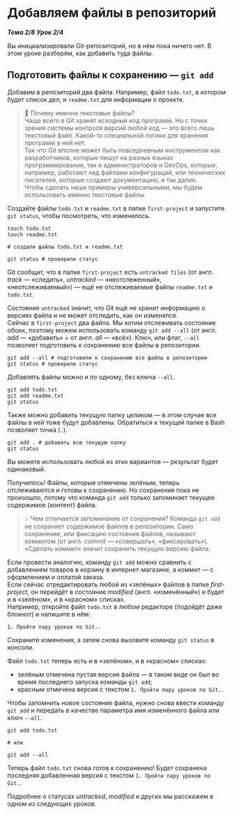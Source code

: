 # Добавляем файлы в репозиторий  

__*Тема 2/8 Урок 2/4*__  

Вы инициализировали Git-репозиторий, но в нём пока ничего нет. В этом уроке разберём, как добавить туда файлы.

## Подготовить файлы к сохранению — `git add`  

Добавим в репозиторий два файла. Например, файл `todo.txt`, в котором будет список дел, и `readme.txt` для информации о проекте.

> 📌 Почему именно текстовые файлы?  
Чаще всего в Git хранят исходный код программ. Но с точки зрения системы контроля версий любой код — это всего лишь текстовый файл. Какой-то специальной логики для хранения программ в ней нет.  
Так что Git вполне может быть повседневным инструментом как разработчиков, которые пишут на разных языках программирования, так и администраторов и DevOps, которые, например, работают над файлами конфигураций, или технических писателей, которые создают документацию, и так далее.  
Чтобы сделать наши примеры универсальными, мы будем использовать именно текстовые файлы.  

Создайте файлы `todo.txt` и `readme.txt` в папке `first-project` и запустите `git status`, чтобы посмотреть, что изменилось.

```text
touch todo.txt
touch readme.txt

# создали файлы todo.txt и readme.txt

git status # проверили статус 
```

Git сообщит, что в папке `first-project` есть `untracked files` (от англ. *track* — «следить», *untracked* — «неотслеженный», «неотслеживаемый») — ещё не отслеживаемые файлы `readme.txt` и `todo.txt`.  

Состояние `untracked` значит, что Git ещё не хранит информацию о версиях файла и не может отследить, как он изменялся.  
Сейчас в `first-project` два файла. Мы хотим отслеживать состояние обоих, поэтому можем использовать команду `git add --all` (от англ. *add* — «добавить» + от англ. *all* — «всё»). Ключ, или флаг, `--all` позволяет подготовить к сохранению все файлы в репозитории.  

```text
git add --all # подготовили к сохранению все файлы в репозитории
git status # проверили статус 
```

Добавлять файлы можно и по одному, без ключа `--all`.

```text
git add todo.txt
git add readme.txt
git status 
```

Также можно добавить текущую папку целиком — в этом случае все файлы в ней тоже будут добавлены. Обратиться к текущей папке в Bash позволяет точка (` . `).

```text
git add . # добавить всю текущую папку
git status 
```

Вы можете использовать любой из этих вариантов — результат будет одинаковый.  

Получилось! Файлы, которые отмечены зелёным, теперь отслеживаются и готовы к сохранению. Но сохранения пока не произошло, потому что команда `git add` только запоминает текущее содержимое (контент) файла.  
>💡 Чем отличается запоминание от сохранения?
 Команда `git add` не сохраняет содержимое файлов в репозитории. Само сохранение, или фиксацию состояния файлов, называют коммитом (от англ. *commit* — «совершать», «фиксировать»). «Сделать коммит» значит сохранить текущую версию файла.  

Если провести аналогию, команду `git add` можно сравнить с добавлением товаров в корзину в интернет-магазине, а коммит — с оформлением и оплатой заказа.  
Если сейчас отредактировать любой из «зелёных» файлов в папке *first-project*, он перейдёт в состояние *modified* (англ. «изменённый») и будет и в «зелёном», и в «красном» списках.  
Например, откройте файл `todo.txt` в любом редакторе (подойдёт даже блокнот) и напишите в нём:  

```text
1. Пройти пару уроков по Git..
```

Сохраните изменения, а затем снова вызовите команду `git status` в консоли.  

Файл `todo.txt` теперь есть и в «зелёном», и в «красном» списках:  

- зелёным отмечена пустая версия файла — в таком виде он был во время последнего запуска команды `git add`;  
- красным отмечена версия с текстом `1. Пройти пару уроков по Git.`.  

Чтобы запомнить новое состояние файла, нужно снова ввести команду `git add` и передать в качестве параметра имя изменённого файла или ключ `--all`.  

```text
git add todo.txt

# или

git add --all 
```

Теперь файл `todo.txt` снова готов к сохранению! Будет сохранена последняя добавленная версия с текстом `1. Пройти пару уроков по Git.`.  

Подробнее о статусах *untracked*, *modified* и других мы расскажем в одном из следующих уроков.  
